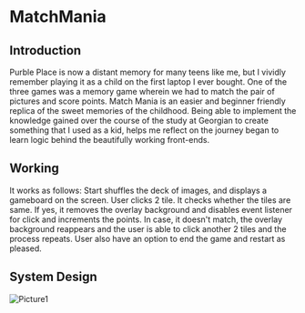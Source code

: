 
# MatchMania
## Introduction
Purble Place is now a distant memory for many teens like me, but I vividly remember playing it as a child on the first laptop I ever bought. One of the three games was a memory game wherein we had to match the pair of pictures and score points. 
Match Mania is an easier and beginner friendly replica of the sweet memories of the childhood. 
Being able to implement the knowledge gained over the course of the study at Georgian to create something that I used as a kid, helps me reflect on the journey began to learn logic behind the beautifully working front-ends.

## Working
It works as follows:
Start shuffles the deck of images, and displays a gameboard on the screen. User clicks 2 tile. It checks whether the tiles are same. If yes, it removes the overlay background and disables event listener for click and increments the points.
In case, it doesn't match, the overlay background reappears and the user is able to click another 2 tiles and the process repeats. User also have an option to end the game and restart as pleased.

## System Design
![Picture1](https://github.com/Manreet10/MatchMania/assets/64274634/1439db85-6ea3-4c1d-9cb7-35a35702ab7a)
